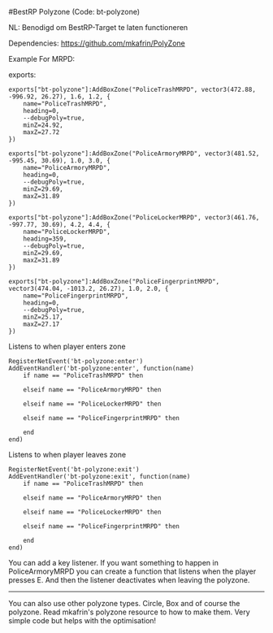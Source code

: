 #BestRP Polyzone (Code: bt-polyzone)

NL: Benodigd om BestRP-Target te laten functioneren

Dependencies: https://github.com/mkafrin/PolyZone

Example For MRPD:

exports:

```
exports["bt-polyzone"]:AddBoxZone("PoliceTrashMRPD", vector3(472.88, -996.92, 26.27), 1.6, 1.2, {
    name="PoliceTrashMRPD",
    heading=0,
    --debugPoly=true,
    minZ=24.92,
    maxZ=27.72
})

exports["bt-polyzone"]:AddBoxZone("PoliceArmoryMRPD", vector3(481.52, -995.45, 30.69), 1.0, 3.0, {
    name="PoliceArmoryMRPD",
    heading=0,
    --debugPoly=true,
    minZ=29.69,
    maxZ=31.89
})

exports["bt-polyzone"]:AddBoxZone("PoliceLockerMRPD", vector3(461.76, -997.77, 30.69), 4.2, 4.4, {
    name="PoliceLockerMRPD",
    heading=359,
    --debugPoly=true,
    minZ=29.69,
    maxZ=31.89
}) 

exports["bt-polyzone"]:AddBoxZone("PoliceFingerprintMRPD", vector3(474.04, -1013.2, 26.27), 1.0, 2.0, {
    name="PoliceFingerprintMRPD",
    heading=0,
    --debugPoly=true,
    minZ=25.17,
    maxZ=27.17
})
```

Listens to when player enters zone

```
RegisterNetEvent('bt-polyzone:enter')
AddEventHandler('bt-polyzone:enter', function(name)
    if name == "PoliceTrashMRPD" then

    elseif name == "PoliceArmoryMRPD" then

    elseif name == "PoliceLockerMRPD" then

    elseif name == "PoliceFingerprintMRPD" then

    end
end)
```

Listens to when player leaves zone

```
RegisterNetEvent('bt-polyzone:exit')
AddEventHandler('bt-polyzone:exit', function(name)
    if name == "PoliceTrashMRPD" then

    elseif name == "PoliceArmoryMRPD" then

    elseif name == "PoliceLockerMRPD" then

    elseif name == "PoliceFingerprintMRPD" then

    end
end)
```

You can add a key listener. If you want something to happen in PoliceArmoryMRPD you can create a function that listens when the player presses E. And then the listener deactivates when leaving the polyzone.

---

You can also use other polyzone types. Circle, Box and of course the polyzone. Read mkafrin's polyzone resource to how to make them. Very simple code but helps with the optimisation!
